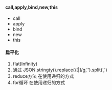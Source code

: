 #### call,apply,bind,new,this

- call
- apply
- bind
- new
- this

#### 扁平化

1. flat(Infinity)
2. 通过 JSON.stringty().replace(/\[|\]/g,'').split(',')
3. reduce方法  在使用递归的方式
4. for循环  在使用递归的方式